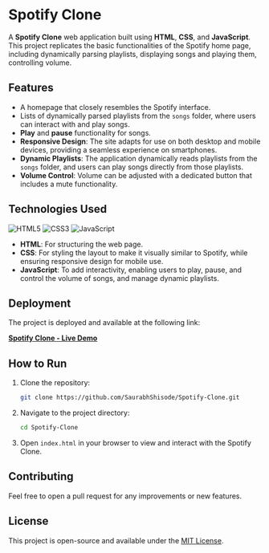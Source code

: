 # Spotify Clone

A **Spotify Clone** web application built using **HTML**, **CSS**, and **JavaScript**. This project replicates the basic functionalities of the Spotify home page, including dynamically parsing playlists, displaying songs and playing them, controlling volume.

## Features
- A homepage that closely resembles the Spotify interface.
- Lists of dynamically parsed playlists from the `songs` folder, where users can interact with and play songs.
- **Play** and **pause** functionality for songs.
- **Responsive Design**: The site adapts for use on both desktop and mobile devices, providing a seamless experience on smartphones.
- **Dynamic Playlists**: The application dynamically reads playlists from the `songs` folder, and users can play songs directly from those playlists.
- **Volume Control**: Volume can be adjusted with a dedicated button that includes a mute functionality.

## Technologies Used
![HTML5](https://img.shields.io/badge/HTML5-E34F26?style=for-the-badge&logo=html5&logoColor=white)
![CSS3](https://img.shields.io/badge/CSS3-1572B6?style=for-the-badge&logo=css3&logoColor=white)
![JavaScript](https://img.shields.io/badge/JavaScript-F7DF1E?style=for-the-badge&logo=javascript&logoColor=black)

- **HTML**: For structuring the web page.
- **CSS**: For styling the layout to make it visually similar to Spotify, while ensuring responsive design for mobile use.
- **JavaScript**: To add interactivity, enabling users to play, pause, and control the volume of songs, and manage dynamic playlists.

## Deployment

The project is deployed and available at the following link:

[**Spotify Clone - Live Demo**](https://spotifyclonestream.freewebhostmost.com/)

## How to Run
1. Clone the repository:

   ```bash
   git clone https://github.com/SaurabhShisode/Spotify-Clone.git

2. Navigate to the project directory:

    ```bash
    cd Spotify-Clone
    ```

3. Open `index.html` in your browser to view and interact with the Spotify Clone.

## Contributing

Feel free to open a pull request for any improvements or new features.

## License

This project is open-source and available under the [MIT License](./LICENSE).

